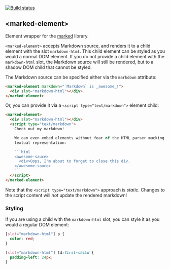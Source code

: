 
<!---

This README is automatically generated from the comments in these files:
marked-element.html

Edit those files, and our readme bot will duplicate them over here!
Edit this file, and the bot will squash your changes :)

The bot does some handling of markdown. Please file a bug if it does the wrong
thing! https://github.com/PolymerLabs/tedium/issues

-->

[![Build status](https://travis-ci.org/PolymerElements/marked-element.svg?branch=master)](https://travis-ci.org/PolymerElements/marked-element)


## &lt;marked-element&gt;

Element wrapper for the [marked](https://github.com/chjj/marked) library.

`<marked-element>` accepts Markdown source, and renders it to a child
element with the slot `markdown-html`. This child element can be styled
as you would a normal DOM element. If you do not provide a child element
with the `markdown-html` slot, the Markdown source will still be rendered,
but to a shadow DOM child that cannot be styled.

The Markdown source can be specified either via the `markdown` attribute:

```html
<marked-element markdown="`Markdown` is _awesome_!">
  <div slot="markdown-html"></div>
</marked-element>
```

Or, you can provide it via a `<script type="text/markdown">` element child:

```html
<marked-element>
  <div slot="markdown-html"></div>
  <script type="text/markdown">
    Check out my markdown!

    We can even embed elements without fear of the HTML parser mucking up their
    textual representation:

    ```html
    <awesome-sauce>
      <div>Oops, I'm about to forget to close this div.
    </awesome-sauce>
    ```
  </script>
</marked-element>
```

Note that the `<script type="text/markdown">` approach is *static*. Changes to
the script content will *not* update the rendered markdown!

### Styling

If you are using a child with the `markdown-html` slot, you can style it
as you would a regular DOM element:

```css
[slot="markdown-html"] p {
  color: red;
}

[slot="markdown-html"] td:first-child {
  padding-left: 24px;
}
```


